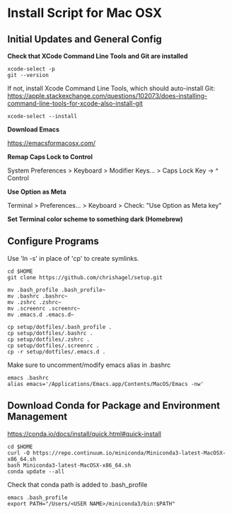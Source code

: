 # Install Script for Mac OSX


## Initial Updates and General Config

**Check that XCode Command Line Tools and Git are installed**

~~~
xcode-select -p
git --version
~~~


If not, install Xcode Command Line Tools, which should auto-install Git:
https://apple.stackexchange.com/questions/102073/does-installing-command-line-tools-for-xcode-also-install-git

~~~
xcode-select --install
~~~


**Download Emacs**

https://emacsformacosx.com/


**Remap Caps Lock to Control**

System Preferences > Keyboard > Modifier Keys... > Caps Lock Key -> ^ Control

**Use Option as Meta**

Terminal > Preferences... > Keyboard > Check: "Use Option as Meta key"

**Set Terminal color scheme to something dark (Homebrew)**


## Configure Programs 

Use 'ln -s' in place of 'cp' to create symlinks.

~~~
cd $HOME
git clone https://github.com/chrishagel/setup.git

mv .bash_profile .bash_profile~
mv .bashrc .bashrc~
mv .zshrc .zshrc~
mv .screenrc .screenrc~
mv .emacs.d .emacs.d~

cp setup/dotfiles/.bash_profile .
cp setup/dotfiles/.bashrc .
cp setup/dotfiles/.zshrc .
cp setup/dotfiles/.screenrc .
cp -r setup/dotfiles/.emacs.d .
~~~

Make sure to uncomment/modify emacs alias in .bashrc

~~~
emacs .bashrc
alias emacs='/Applications/Emacs.app/Contents/MacOS/Emacs -nw'
~~~



## Download Conda for Package and Environment Management

https://conda.io/docs/install/quick.html#quick-install

~~~
cd $HOME
curl -O https://repo.continuum.io/miniconda/Miniconda3-latest-MacOSX-x86_64.sh
bash Miniconda3-latest-MacOSX-x86_64.sh
conda update --all
~~~


Check that conda path is added to .bash_profile

~~~
emacs .bash_profile
export PATH="/Users/<USER NAME>/miniconda3/bin:$PATH"
~~~


